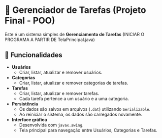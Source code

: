 # 📝 Gerenciador de Tarefas (Projeto Final - POO)

Este é um sistema simples de **Gerenciamento de Tarefas** (INICIAR O PROGRAMA A PARTIR DE TelaPrincipal.java)

## 🚀 Funcionalidades

- **Usuários**
  - Criar, listar, atualizar e remover usuários.
- **Categorias**
  - Criar, listar, atualizar e remover categorias de tarefas.
- **Tarefas**
  - Criar, listar, atualizar e remover tarefas.
  - Cada tarefa pertence a um usuário e a uma categoria.
- **Persistência**
  - Os dados são salvos em arquivos (`.dat`) utilizando `Serializable`.
  - Ao reiniciar o sistema, os dados são carregados novamente.
- **Interface gráfica**
  - Desenvolvida com `javax.swing`.
  - Tela principal para navegação entre Usuários, Categorias e Tarefas.
